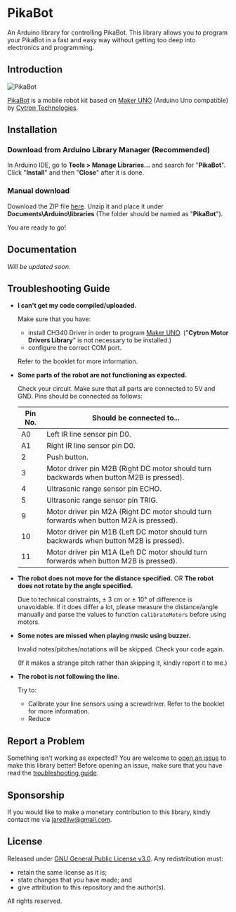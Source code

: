 # PikaBot
An Arduino library for controlling PikaBot. This library allows you to program your PikaBot in a fast and easy way without getting too deep into electronics and programming.

## Introduction

![PikaBot](https://www.cytron.io/image/catalog/products/KIT-PIKABOT/KIT-PIKABOT%20(36).jpg)

[PikaBot](https://my.cytron.io/p-pikabot-maker-uno-smart-car-kit) is a mobile robot kit based on [Maker UNO](https://my.cytron.io/p-maker-uno) (Arduino Uno compatible) by [Cytron Technologies](https://my.cytron.io/).

## Installation

### Download from  Arduino Library Manager  (Recommended)

In Arduino IDE, go to **Tools > Manage Libraries...** and search for "**PikaBot**". Click "**Install**" and then "**Close**" after it is done.

### Manual download

Download the ZIP file [here](https://github.com/jaredliw/PikaBot/archive/refs/heads/master.zip). Unzip it and place it under **Documents\Arduino\libraries** (The folder should be named as "**PikaBot**").

You are ready to go!

## Documentation

*Will be updated soon.*

## Troubleshooting Guide

- **I can't get my code compiled/uploaded.**

  Make sure that you have:

  - install CH340 Driver in order to program [Maker UNO](https://my.cytron.io/p-maker-uno). ("**Cytron Motor Drivers Library**" is not necessary to be installed.)
  - configure the correct COM port.

  Refer to the booklet for more information.

- **Some parts of the robot are not functioning as expected.**

  Check your circuit. Make sure that all parts are connected to 5V and GND. Pins should be connected as follows:

  | Pin No. | Should be connected to...                                    |
  | ------- | ------------------------------------------------------------ |
  | A0      | Left IR line sensor pin D0.                                  |
  | A1      | Right IR line sensor pin D0.                                 |
  | 2       | Push button.                                                 |
  | 3       | Motor driver pin M2B (Right DC motor should turn backwards when button M2B is pressed). |
  | 4       | Ultrasonic range sensor pin ECHO.                            |
  | 5       | Ultrasonic range sensor pin TRIG.                            |
  | 9       | Motor driver pin M2A (Right DC motor should turn forwards when button M2A is pressed). |
  | 10      | Motor driver pin M1B (Left DC motor should turn backwards when button M2B is pressed). |
  | 11      | Motor driver pin M1A (Left DC motor should turn forwards when button M2B is pressed). |

- **The robot does not move for the distance specified.** OR **The robot does not rotate by the angle specified.**

  Due to technical constraints, ± 3 cm or ± 10° of difference is unavoidable. If it does differ a lot, please measure the distance/angle manually and parse the values to function `calibrateMotors` before using motors.

- **Some notes are missed when playing music using buzzer.**

  Invalid notes/pitches/notations will be skipped. Check your code again.

  (If it makes a strange pitch rather than skipping it, kindly report it to me.)

- **The robot is not following the line.**

  Try to:
  
  - Calibrate your line sensors using a screwdriver. Refer to the booklet for more information.
  - Reduce 

## Report a Problem

Something isn't working as expected? You are welcome to [open an issue](https://github.com/jaredliw/PikaBot/issues) to make this library better! Before opening an issue, make sure that you have read the [troubleshooting guide]().

## Sponsorship

If you would like to make a monetary contribution to this library, kindly contact me via jaredliw@gmail.com.

## License

Released under [GNU General Public License v3.0](https://github.com/jaredliw/PikaBot/blob/master/LICENSE). Any redistribution must:

- retain the same license as it is;
- state changes that you have made; and
- give attribution to this repository and the author(s).

All rights reserved.
